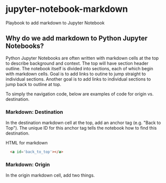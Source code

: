 # jupyter-notebook-markdown
Playbook to add markdown to Jupyter Notebook

## Why do we add markdown to Python Jupyter Notebooks?
Python Jupyter Notebooks are often written with markdown cells at the top to describe background and context.  The top will have section header outline.  The notebook itself is divided into sections, each of which begin with markdown cells.  Goal is to add links to outine to jump straight to individual sections.  Another goal is to add links to individual sections to jump back to outline at top.

To simply the navigation code, below are examples of code for origin vs. destination.

### Markdown: Destination
In the destination markdown cell at the top, add an anchor tag (e.g. "Back to Top").  The unique ID for this anchor tag tells the notebook how to find this destination.

HTML for markdown
``` html
  <a id='back_to_top'></a>
```

### Markdown: Origin
In the origin markdown cell, add two things.

